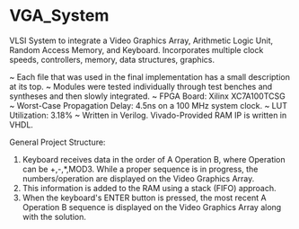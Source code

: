 # VGA_System

VLSI System to integrate a Video Graphics Array, Arithmetic Logic Unit, Random Access Memory, and Keyboard.
Incorporates multiple clock speeds, controllers, memory, data structures, graphics.

~ Each file that was used in the final implementation has a small description at its top. 
~ Modules were tested individually through test benches and syntheses and then slowly integrated.
~ FPGA Board: Xilinx XC7A100TCSG
~ Worst-Case Propagation Delay: 4.5ns on a 100 MHz system clock.
~ LUT Utilization: 3.18%
~ Written in Verilog. Vivado-Provided RAM IP is written in VHDL.

General Project Structure:
1. Keyboard receives data in the order of A Operation B, where Operation can be +,-,*,MOD3. While a proper sequence is in progress, the numbers/operation are displayed on the Video Graphics Array.
2. This information is added to the RAM using a stack (FIFO) approach.
3. When the keyboard's ENTER button is pressed, the most recent A Operation B sequence is displayed on the Video Graphics Array along with the solution.
